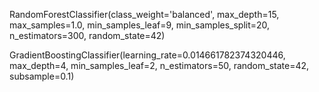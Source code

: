 RandomForestClassifier(class_weight='balanced', max_depth=15, max_samples=1.0,
                       min_samples_leaf=9, min_samples_split=20,
                       n_estimators=300, random_state=42)

GradientBoostingClassifier(learning_rate=0.014661782374320446, max_depth=4,
                           min_samples_leaf=2, n_estimators=50, random_state=42,
                           subsample=0.1)
